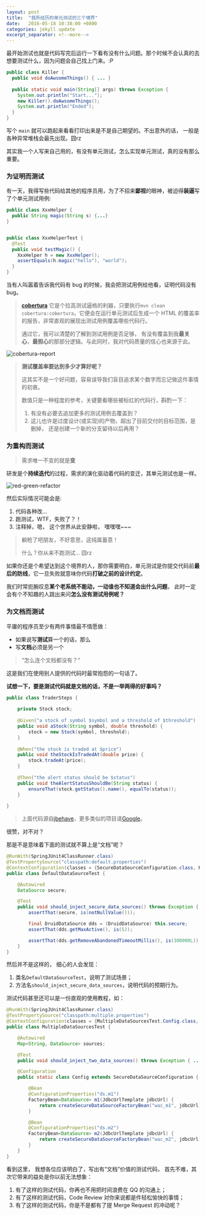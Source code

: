 ```yaml
---
layout: post
title:  "我所经历的单元测试的三个境界"
date:   2016-05-18 10:38:00 +0800
categories: jekyll update
excerpt_separator: <!--more-->
---
```



最开始测试也就是代码写完后运行一下看有没有什么问题。那个时候不会认真的去想要测试什么，因为问题会自己找上门来。:P

```java
public class Killer {
  public void doAwsomeThings() { ... }
  
  public static void main(String[] args) throws Exception {
    System.out.println("Start...");
    new Killer().doAwsomeThings();
    System.out.println("Ended");
  }
}
```

写个 `main` 就可以跑起来看看打印出来是不是自己期望的。不出意外的话， 一般是各种异常堆栈会最先出现。囧rz

其实我一个人写来自己用的，有没有单元测试，怎么实现单元测试，真的没有那么重要。

<!--more-->

### 为证明而测试

有一天，我得写些代码给其他的程序员用，为了不招来**鄙视**的眼神，被迫得**装逼**写了个单元测试用例:

```java
public class XxxHelper {
  public String magic(String s) {...} 
}


public class XxxHelperTest {
  @Test
  public void testMagic() {
    XxxHelper h = new XxxHelper();
    assertEquals(h.magic("hello"), "world");
  }
}
```

当有人叫嚣着告诉我代码有 bug 的时候，我会把测试用例给他看，证明代码没有 bug。

> **[cobertura](http://www.mojohaus.org/cobertura-maven-plugin/)**
> 它是个拉高测试逼格的利器，只要执行`mvn clean cobertura:cobertura`，它便会在运行单元测试后生成一个 HTML 的覆盖率的报告，非常直观的展现出测试用例覆盖哪些代码行。
>
> 通过它，我可以清楚的了解到测试用例是否足够， 有没有覆盖到我**最关心**，**最担心**的那部分逻辑。与此同时，我对代码质量的信心也来源于此。
>

![cobertura-report](https://www.playframework.com/documentation/1.0.1/images/cobertura1) 


> **测试覆盖率要达到多少才算好呢？**
>
> 这其实不是一个好问题，容易误导我们盲目追求某个数字而忘记做这件事情的初衷。
>
> 数值只是一种程度的参考，关键要看哪些被标红的代码行，斟酌一下：
>
> 1. 有没有必要去追加更多的测试用例去覆盖到？
> 2. 这儿也许是过度设计(或实现)的产物，超出了目前交付的目标范围，是删掉， 还是创建一个新的分支留待以后再用？



### 为重构而测试


> 需求唯一不变的就是**变**

研发是个**持续迭代**的过程，需求的演化驱动着代码的变迁，其单元测试也是一样。

![red-green-refactor](http://i.imgur.com/acmyARH.png)

然后实际情况可能会是:

1. 代码各种改...
2. 跑测试，WTF，失败了？！
3. 注释掉，嗯， 这个世界从此安静啦， 嘿嘿嘿~~~

> 躺枪了吧朋友，不好意思，这纯属蓄意！
>
> 什么？你从来不跑测试... 囧rz

如果你还是个希望达到这个境界的人，那你需要明白，单元测试是你提交代码前**最后的防线**，它一旦失败就意味你代码**打破之前的设计约定**。

我们时常扼腕叹息**某个老系统不能动，一动谁也不知道会出什么问题**， 此时一定会有个不知趣的人跳出来问**怎么没有测试用例呢？**


### 为文档而测试

平庸的程序员至少有两件事情最不情愿做： 

* 如果说写**测试**算一个的话，那么
* 写**文档**必须是另一个

> “怎么连个文档都没有？”

这是我们在使用别人提供的代码时最常抱怨的一句话了。

**试想一下，要是测试代码就是文档的话，不是一举两得的好事吗？**

```java
public class TraderSteps { 
  
    private Stock stock;
 
    @Given("a stock of symbol $symbol and a threshold of $threshold")
    public void aStock(String symbol, double threshold) {
        stock = new Stock(symbol, threshold);
    }
 
    @When("the stock is traded at $price")
    public void theStockIsTradedAt(double price) {
        stock.tradeAt(price);
    }
 
    @Then("the alert status should be $status")
    public void theAlertStatusShouldBe(String status) {
        ensureThat(stock.getStatus().name(), equalTo(status));
    }
 
}
```

> 上面代码源自[jbehave](http://jbehave.org/reference/stable/developing-stories.html#mapping)，更多类似的项目请[Google](https://www.google.com.hk/webhp?sourceid=chrome-instant&ion=1&espv=2&ie=UTF-8#newwindow=1&q=BDD+java)。

很赞，对不对？

那是不是意味着下面的测试就不算上是“文档”呢？

```java
@RunWith(SpringJUnit4ClassRunner.class)
@TestPropertySource("classpath:default.properties")
@ContextConfiguration(classes = {SecureDataSourceConfiguration.class, PropertySourcesPlaceholderConfigurer.class})
public class DefaultDataSourceTest {

    @Autowired
    DataSource secure;

    @Test
    public void should_inject_secure_data_sources() throws Exception {
        assertThat(secure, is(notNullValue()));

        final DruidDataSource dds = (DruidDataSource) this.secure;
        assertThat(dds.getMaxActive(), is(5));

        assertThat(dds.getRemoveAbandonedTimeoutMillis(), is(300000L));
    }
}
```


然后并不是这样的， 细心的人会发现：

1. 类名`DefaultDataSourceTest`，说明了测试场景；
2. 方法名`should_inject_secure_data_sources`，说明代码的预期行为。

测试代码甚至还可以是一份直观的使用教程，如：

```java
@RunWith(SpringJUnit4ClassRunner.class)
@TestPropertySource("classpath:multiple.properties")
@ContextConfiguration(classes = {MultipleDataSourcesTest.Config.class, SecureDataSourceConfiguration.class, PropertySourcesPlaceholderConfigurer.class})
public class MultipleDataSourcesTest {

    @Autowired
    Map<String, DataSource> sources;

    @Test
    public void should_inject_two_data_sources() throws Exception { ... }

    @Configuration
    public static class Config extends SecureDataSourceConfiguration {

        @Bean
        @ConfigurationProperties("ds.m1")
        FactoryBean<DataSource> m1(JdbcUrlTemplate jdbcUrl) {
            return createSecureDataSourceFactoryBean("wac_m1", jdbcUrl);
        }

        @Bean
        @ConfigurationProperties("ds.m2")
        FactoryBean<DataSource> m2(JdbcUrlTemplate jdbcUrl) {
            return createSecureDataSourceFactoryBean("wac_m2", jdbcUrl);
        }
    }
}
```

看到这里， 我想各位应该明白了，写出有“文档”价值的测试代码， 首先不难，其次它带来的益处是你以前无法想象：

1. 有了这样的测试代码，你再也不用把时间浪费在 QQ 的沟通上；
2. 有了这样的测试代码，Code Review 对你来说都是件轻松愉快的事情；
3. 有了这样的测试代码，你是不是都有了提 Merge Request 的冲动呢？

